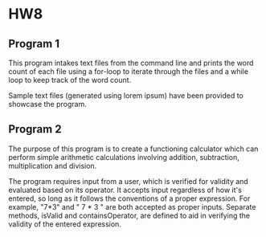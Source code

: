 # HW8
## Program 1
This program intakes text files from the command line and prints the word count of each file using a for-loop to iterate through the files and a while loop to keep track of the word count.  

Sample text files (generated using lorem ipsum) have been provided to showcase the program.

## Program 2
The purpose of this program is to create a functioning calculator which can perform simple arithmetic calculations involving addition, subtraction, multiplication and division.  

The program requires input from a user, which is verified for validity and evaluated based on its operator.  It accepts input regardless of how it's entered, so long as it follows the conventions of a proper expression.  For example, "7*3" and " 7 * 3 " are both accepted as proper inputs.  Separate methods, isValid and containsOperator, are defined to aid in verifying the validity of the entered expression.  
